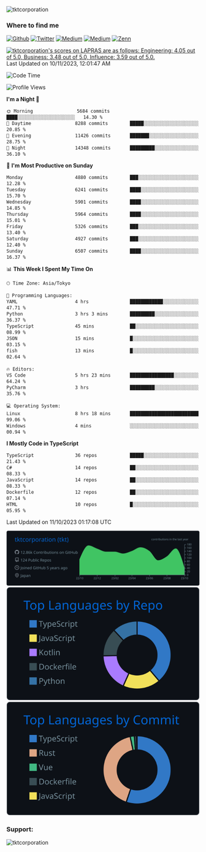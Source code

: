 <p align="left"> <img src="https://komarev.com/ghpvc/?username=tktcorporation&label=Profile%20views&color=0e75b6&style=flat" alt="tktcorporation" /> </p>

<h3>Where to find me</h3>
<p>
<a href="https://github.com/tktcorporation" target="_blank"><img alt="Github" src="https://img.shields.io/badge/GitHub-%2312100E.svg?&style=for-the-badge&logo=Github&logoColor=white" /></a>
<a href="https://twitter.com/tktcorporation" target="_blank"><img alt="Twitter" src="https://img.shields.io/badge/twitter-%231DA1F2.svg?&style=for-the-badge&logo=twitter&logoColor=white" /></a>
<a href="https://www.linkedin.com/in/tktcorporation" target="_blank"><img alt="Medium" src="https://img.shields.io/badge/linkdin-0a66c2.svg?&style=for-the-badge&logo=linkedin&logoColor=white" /></a>
<a href="https://qiita.com/tktcorporation" target="_blank"><img alt="Medium" src="https://img.shields.io/badge/qiita-55C500.svg?&style=for-the-badge&logo=qiita&logoColor=white" /></a>
<a href="https://zenn.dev/tktcorporation" target="_blank"><img alt="Zenn" src="https://img.shields.io/badge/Zenn-3EA8FF.svg?&style=for-the-badge&logo=Zenn&logoColor=white" /></a>
</p>

<!--START_SECTION:lapras-card-->
<p ><a href="https://lapras.com/public/tktcorporation" target="_blank" rel="noopener noreferrer"><img alt="tktcorporation's scores on LAPRAS are as follows: Engineering: 4.05 out of 5.0, Business: 3.48 out of 5.0, Influence: 3.59 out of 5.0." src="https://lapras-card-generator.vercel.app/api/svg?e=4.05&b=3.48&i=3.59&b1=%23232323&b2=%236d6d6d&i1=%23212121&i2=%23818181&l=en" width="300" ></a>  
Last Updated on 10/11/2023, 12:01:47 AM</p>
<!--END_SECTION:lapras-card-->
  
<!--START_SECTION:waka-->
![Code Time](http://img.shields.io/badge/Code%20Time-1%2C173%20hrs%2014%20mins-blue)

![Profile Views](http://img.shields.io/badge/Profile%20Views-0-blue)

**I'm a Night 🦉** 

```text
🌞 Morning                5684 commits        ████░░░░░░░░░░░░░░░░░░░░░   14.30 % 
🌆 Daytime                8288 commits        █████░░░░░░░░░░░░░░░░░░░░   20.85 % 
🌃 Evening                11426 commits       ███████░░░░░░░░░░░░░░░░░░   28.75 % 
🌙 Night                  14348 commits       █████████░░░░░░░░░░░░░░░░   36.10 % 
```
📅 **I'm Most Productive on Sunday** 

```text
Monday                   4880 commits        ███░░░░░░░░░░░░░░░░░░░░░░   12.28 % 
Tuesday                  6241 commits        ████░░░░░░░░░░░░░░░░░░░░░   15.70 % 
Wednesday                5901 commits        ████░░░░░░░░░░░░░░░░░░░░░   14.85 % 
Thursday                 5964 commits        ████░░░░░░░░░░░░░░░░░░░░░   15.01 % 
Friday                   5326 commits        ███░░░░░░░░░░░░░░░░░░░░░░   13.40 % 
Saturday                 4927 commits        ███░░░░░░░░░░░░░░░░░░░░░░   12.40 % 
Sunday                   6507 commits        ████░░░░░░░░░░░░░░░░░░░░░   16.37 % 
```


📊 **This Week I Spent My Time On** 

```text
🕑︎ Time Zone: Asia/Tokyo

💬 Programming Languages: 
YAML                     4 hrs               ████████████░░░░░░░░░░░░░   47.71 % 
Python                   3 hrs 3 mins        █████████░░░░░░░░░░░░░░░░   36.37 % 
TypeScript               45 mins             ██░░░░░░░░░░░░░░░░░░░░░░░   08.99 % 
JSON                     15 mins             █░░░░░░░░░░░░░░░░░░░░░░░░   03.15 % 
fish                     13 mins             █░░░░░░░░░░░░░░░░░░░░░░░░   02.64 % 

🔥 Editors: 
VS Code                  5 hrs 23 mins       ████████████████░░░░░░░░░   64.24 % 
PyCharm                  3 hrs               █████████░░░░░░░░░░░░░░░░   35.76 % 

💻 Operating System: 
Linux                    8 hrs 18 mins       █████████████████████████   99.06 % 
Windows                  4 mins              ░░░░░░░░░░░░░░░░░░░░░░░░░   00.94 % 
```

**I Mostly Code in TypeScript** 

```text
TypeScript               36 repos            █████░░░░░░░░░░░░░░░░░░░░   21.43 % 
C#                       14 repos            ██░░░░░░░░░░░░░░░░░░░░░░░   08.33 % 
JavaScript               14 repos            ██░░░░░░░░░░░░░░░░░░░░░░░   08.33 % 
Dockerfile               12 repos            ██░░░░░░░░░░░░░░░░░░░░░░░   07.14 % 
HTML                     10 repos            █░░░░░░░░░░░░░░░░░░░░░░░░   05.95 % 
```




 Last Updated on 11/10/2023 01:17:08 UTC
<!--END_SECTION:waka-->

[![](https://raw.githubusercontent.com/tktcorporation/tktcorporation/master/profile-summary-card-output/github_dark/0-profile-details.svg)](https://github.com/vn7n24fzkq/github-profile-summary-cards)
[![](https://raw.githubusercontent.com/tktcorporation/tktcorporation/master/profile-summary-card-output/github_dark/1-repos-per-language.svg)](https://github.com/vn7n24fzkq/github-profile-summary-cards) [![](https://raw.githubusercontent.com/tktcorporation/tktcorporation/master/profile-summary-card-output/github_dark/2-most-commit-language.svg)](https://github.com/vn7n24fzkq/github-profile-summary-cards)

<h3 align="left">Support:</h3>
<p><a href="https://www.buymeacoffee.com/tktcorporation"> <img align="left" src="https://cdn.buymeacoffee.com/buttons/v2/default-yellow.png" height="50" width="210" alt="tktcorporation" /></a></p><br><br>
